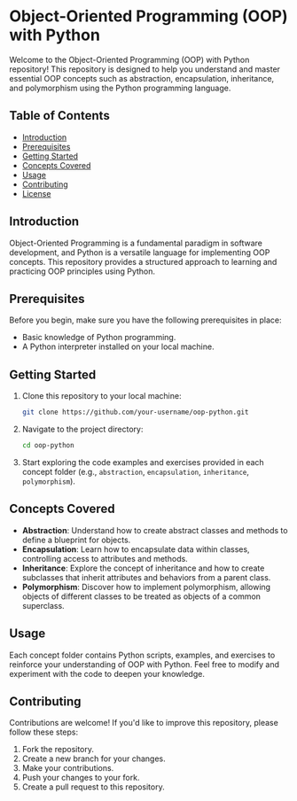 
# Object-Oriented Programming (OOP) with Python

Welcome to the Object-Oriented Programming (OOP) with Python repository! This repository is designed to help you understand and master essential OOP concepts such as abstraction, encapsulation, inheritance, and polymorphism using the Python programming language.

## Table of Contents

- [Introduction](#introduction)
- [Prerequisites](#prerequisites)
- [Getting Started](#getting-started)
- [Concepts Covered](#concepts-covered)
- [Usage](#usage)
- [Contributing](#contributing)
- [License](#license)

## Introduction

Object-Oriented Programming is a fundamental paradigm in software development, and Python is a versatile language for implementing OOP concepts. This repository provides a structured approach to learning and practicing OOP principles using Python.

## Prerequisites

Before you begin, make sure you have the following prerequisites in place:

- Basic knowledge of Python programming.
- A Python interpreter installed on your local machine.

## Getting Started

1. Clone this repository to your local machine:

   ```bash
   git clone https://github.com/your-username/oop-python.git
   ```

2. Navigate to the project directory:

   ```bash
   cd oop-python
   ```

3. Start exploring the code examples and exercises provided in each concept folder (e.g., `abstraction`, `encapsulation`, `inheritance`, `polymorphism`).

## Concepts Covered

- **Abstraction**: Understand how to create abstract classes and methods to define a blueprint for objects.
- **Encapsulation**: Learn how to encapsulate data within classes, controlling access to attributes and methods.
- **Inheritance**: Explore the concept of inheritance and how to create subclasses that inherit attributes and behaviors from a parent class.
- **Polymorphism**: Discover how to implement polymorphism, allowing objects of different classes to be treated as objects of a common superclass.

## Usage

Each concept folder contains Python scripts, examples, and exercises to reinforce your understanding of OOP with Python. Feel free to modify and experiment with the code to deepen your knowledge.

## Contributing

Contributions are welcome! If you'd like to improve this repository, please follow these steps:

1. Fork the repository.
2. Create a new branch for your changes.
3. Make your contributions.
4. Push your changes to your fork.
5. Create a pull request to this repository.

